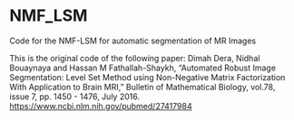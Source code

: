 # NMF_LSM
Code for the NMF-LSM for automatic segmentation of MR Images

This is the original code of the following paper:
Dimah Dera, Nidhal Bouaynaya and Hassan M Fathallah-Shaykh, “Automated Robust Image Segmentation: Level Set Method using Non-Negative Matrix Factorization With Application to Brain MRI,” Bulletin of Mathematical Biology, vol.78, issue 7, pp. 1450 - 1476, July 2016.
https://www.ncbi.nlm.nih.gov/pubmed/27417984

